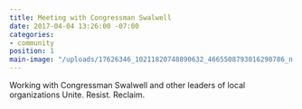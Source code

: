 ```yaml
---
title: Meeting with Congressman Swalwell
date: 2017-04-04 13:26:00 -07:00
categories:
- community
position: 1
main-image: "/uploads/17626346_10211820748890632_4665508793016290786_n.jpg"
---
```


Working with Congressman Swalwell and other leaders of local organizations 
Unite. Resist. Reclaim.